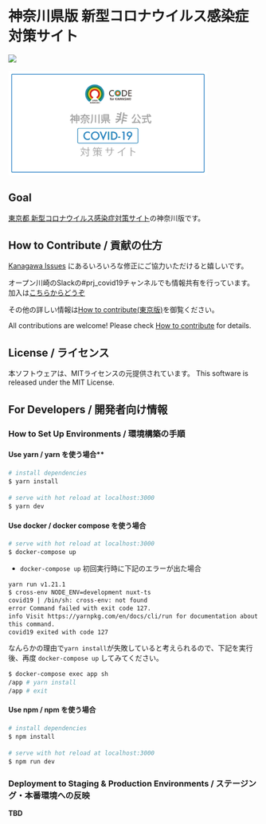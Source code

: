 # 神奈川県版 新型コロナウイルス感染症対策サイト

![](https://github.com/tokyo-metropolitan-gov/covid19/workflows/production%20deploy/badge.svg)

<img src="static/ogp.png" width="400">

## Goal
[東京都 新型コロナウイルス感染症対策サイト](https://stopcovid19.metro.tokyo.lg.jp/)の神奈川版です。

## How to Contribute / 貢献の仕方
[Kanagawa Issues](https://github.com/openkawasaki/covid19/issues) にあるいろいろな修正にご協力いただけると嬉しいです。

オープン川崎のSlackの#prj_covid19チャンネルでも情報共有を行っています。加入は[こちらからどうぞ](https://join.slack.com/t/openkawasaki/shared_invite/zt-4hbuav6c-Ttza18ObLreA6JZ6mvcyIw)


その他の詳しい情報は[How to contribute(東京版)](https://github.com/tokyo-metropolitan-gov/covid19/blob/development/.github/CONTRIBUTING.md)を御覧ください。

All contributions are welcome!
Please check [How to contribute](https://github.com/tokyo-metropolitan-gov/covid19/wiki/How-to-contribute) for details.

## License / ライセンス
本ソフトウェアは、MITライセンスの元提供されています。 
This software is released under the MIT License.

## For Developers / 開発者向け情報

### How to Set Up Environments / 環境構築の手順

#### Use yarn / yarn を使う場合**
``` bash
# install dependencies
$ yarn install

# serve with hot reload at localhost:3000
$ yarn dev
```

#### Use docker / docker compose を使う場合
```bash 
# serve with hot reload at localhost:3000
$ docker-compose up
```

* `docker-compose up` 初回実行時に下記のエラーが出た場合

```
yarn run v1.21.1
$ cross-env NODE_ENV=development nuxt-ts
covid19 | /bin/sh: cross-env: not found
error Command failed with exit code 127.
info Visit https://yarnpkg.com/en/docs/cli/run for documentation about this command.
covid19 exited with code 127
```

なんらかの理由で`yarn install`が失敗していると考えられるので、下記を実行後、再度 `docker-compose up` してみてください。

```bash
$ docker-compose exec app sh
/app # yarn install
/app # exit
```

#### Use npm / npm を使う場合
``` bash
# install dependencies
$ npm install

# serve with hot reload at localhost:3000
$ npm run dev
```

### Deployment to Staging & Production Environments / ステージング・本番環境への反映

**TBD**
